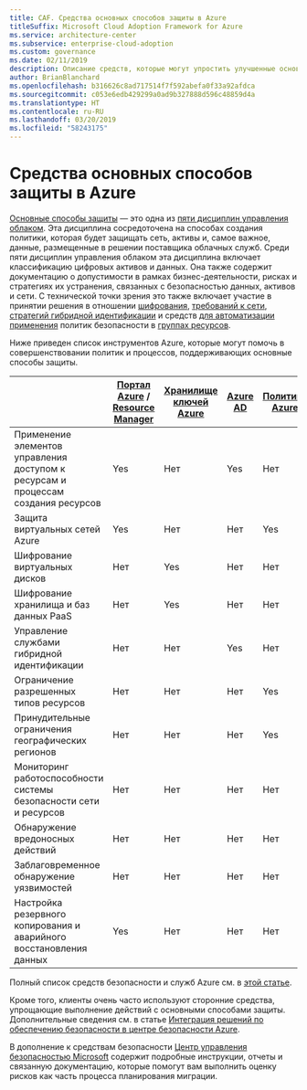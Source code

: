 ```yaml
---
title: CAF. Средства основных способов защиты в Azure
titleSuffix: Microsoft Cloud Adoption Framework for Azure
ms.service: architecture-center
ms.subservice: enterprise-cloud-adoption
ms.custom: governance
ms.date: 02/11/2019
description: Описание средств, которые могут упростить улучшенные основные способы защиты в Azure
author: BrianBlanchard
ms.openlocfilehash: b316626c8ad717514f7f592abefa0f33a92afdca
ms.sourcegitcommit: c053e6edb429299a0ad9b327888d596c48859d4a
ms.translationtype: HT
ms.contentlocale: ru-RU
ms.lasthandoff: 03/20/2019
ms.locfileid: "58243175"
---
```

# <a name="security-baseline-tools-in-azure"></a>Средства основных способов защиты в Azure

[Основные способы защиты](overview.md) — это одна из [пяти дисциплин управления облаком](../governance-disciplines.md). Эта дисциплина сосредоточена на способах создания политики, которая будет защищать сеть, активы и, самое важное, данные, размещенные в решении поставщика облачных служб. Среди пяти дисциплин управления облаком эта дисциплина включает классификацию цифровых активов и данных. Она также содержит документацию о допустимости в рамках бизнес-деятельности, рисках и стратегиях их устранения, связанных с безопасностью данных, активов и сети. С технической точки зрения это также включает участие в принятии решения в отношении [шифрования](../../decision-guides/encryption/overview.md), [требований к сети](../../decision-guides/software-defined-network/overview.md), [стратегий гибридной идентификации](../../decision-guides/identity/overview.md) и средств [для автоматизации применения](../../decision-guides/policy-enforcement/overview.md) политик безопасности в [группах ресурсов](../../decision-guides/resource-consistency/overview.md).

Ниже приведен список инструментов Azure, которые могут помочь в совершенствовании политик и процессов, поддерживающих основные способы защиты.

|                                                            | [Портал Azure](https://azure.microsoft.com/features/azure-portal/) / [Resource Manager](/azure/azure-resource-manager/resource-group-overview)  | [Хранилище ключей Azure](/azure/key-vault)  | [Azure AD](/azure/active-directory/fundamentals/active-directory-whatis) | [Политика Azure](/azure/governance/policy/overview) | [Центр безопасности Azure](/azure/security-center/security-center-intro) | [Azure Monitor](/azure/azure-monitor/overview) |
|------------------------------------------------------------|---------------------------------|-----------------|----------|--------------|-----------------------|---------------|
| Применение элементов управления доступом к ресурсам и процессам создания ресурсов   | Yes                             | Нет               | Yes      | Нет            | Нет                     | Нет             |
| Защита виртуальных сетей Azure                                    | Yes                             | Нет               | Нет        | Yes          | Нет                     | Нет             |
| Шифрование виртуальных дисков                                     | Нет                               | Yes             | Нет        | Нет            | Нет                     | Нет             |
| Шифрование хранилища и баз данных PaaS                         | Нет                               | Yes             | Нет        | Нет            | Нет                     | Нет             |
| Управление службами гибридной идентификации                            | Нет                               | Нет               | Yes      | Нет            | Нет                     | Нет             |
| Ограничение разрешенных типов ресурсов                         | Нет                               | Нет               | Нет        | Yes          | Нет                     | Нет             |
| Принудительные ограничения географических регионов                          | Нет                               | Нет               | Нет        | Yes          | Нет                     | Нет             |
| Мониторинг работоспособности системы безопасности сети и ресурсов          | Нет                               | Нет               | Нет        | Нет            | Yes                   | Yes           |
| Обнаружение вредоносных действий                                  | Нет                               | Нет               | Нет        | Нет            | Yes                   | Yes           |
| Заблаговременное обнаружение уязвимостей                        | Нет                               | Нет               | Нет        | Нет            | Yes                   | Нет             |
| Настройка резервного копирования и аварийного восстановления данных                     | Yes                             | Нет               | Нет        | Нет            | Нет                     | Нет             |

Полный список средств безопасности и служб Azure см. в [этой статье](/azure/security/azure-security-services-technologies).

Кроме того, клиенты очень часто используют сторонние средства, упрощающие выполнение действий с основными способами защиты. Дополнительные сведения см. в статье [Интеграция решений по обеспечению безопасности в центре безопасности Azure](/azure/security-center/security-center-partner-integration).

В дополнение к средствам безопасности [Центр управления безопасностью Microsoft](https://www.microsoft.com/trustcenter/guidance/risk-assessment) содержит подробные инструкции, отчеты и связанную документацию, которые помогут вам выполнить оценку рисков как часть процесса планирования миграции.
